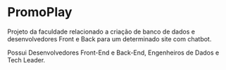 # PromoPlay
Projeto da faculdade relacionado a criação de banco de dados e desenvolvedores Front e Back para um determinado site com chatbot.

Possui Desenvolvedores Front-End e Back-End, Engenheiros de Dados e Tech Leader.
